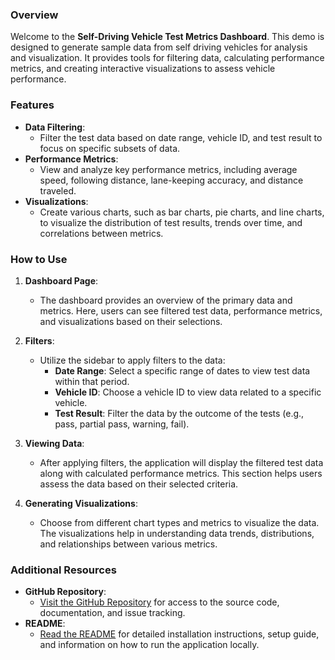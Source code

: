 ### Overview
Welcome to the **Self-Driving Vehicle Test Metrics Dashboard**. This demo is designed to generate sample data from self driving vehicles for analysis and visualization. It provides tools for filtering data, calculating performance metrics, and creating interactive visualizations to assess vehicle performance.

### Features
- **Data Filtering**: 
    - Filter the test data based on date range, vehicle ID, and test result to focus on specific subsets of data.
- **Performance Metrics**: 
    - View and analyze key performance metrics, including average speed, following distance, lane-keeping accuracy, and distance traveled.
- **Visualizations**: 
    - Create various charts, such as bar charts, pie charts, and line charts, to visualize the distribution of test results, trends over time, and correlations between metrics.

### How to Use
1. **Dashboard Page**:
    - The dashboard provides an overview of the primary data and metrics. Here, users can see filtered test data, performance metrics, and visualizations based on their selections.

2. **Filters**:
    - Utilize the sidebar to apply filters to the data:
        - **Date Range**: Select a specific range of dates to view test data within that period.
        - **Vehicle ID**: Choose a vehicle ID to view data related to a specific vehicle.
        - **Test Result**: Filter the data by the outcome of the tests (e.g., pass, partial pass, warning, fail).

3. **Viewing Data**:
    - After applying filters, the application will display the filtered test data along with calculated performance metrics. This section helps users assess the data based on their selected criteria.

4. **Generating Visualizations**:
    - Choose from different chart types and metrics to visualize the data. The visualizations help in understanding data trends, distributions, and relationships between various metrics.

### Additional Resources
- **GitHub Repository**: 
    - [Visit the GitHub Repository](https://github.com/karamalaskar/self-driving-metrics) for access to the source code, documentation, and issue tracking.
- **README**:
    - [Read the README](https://github.com/karamalaskar/self-driving-metrics#readme) for detailed installation instructions, setup guide, and information on how to run the application locally. 